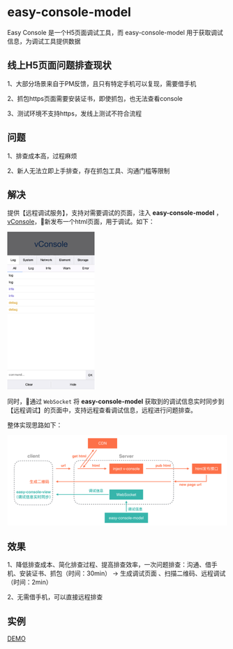 # easy-console-model

Easy Console 是一个H5页面调试工具，而 easy-console-model 用于获取调试信息，为调试工具提供数据

## 线上H5页面问题排查现状

1、大部分场景来自于PM反馈，且只有特定手机可以复现，需要借手机

2、抓包https页面需要安装证书，即使抓包，也无法查看console

3、测试环境不支持https，发线上测试不符合流程

## 问题

1、排查成本高，过程麻烦

2、新人无法立即上手排查，存在抓包工具、沟通门槛等限制

## 解决

提供【远程调试服务】，支持对需要调试的页面，注入 **easy-console-model** ，[vConsole](https://github.com/Tencent/vConsole)，新发布一个html页面，用于调试。如下：

<p align="left">
    <img width="200px" src="./screenshot/vConsole.png">
</p>

同时，通过 `WebSocket` 将 **easy-console-model** 获取到的调试信息实时同步到【远程调试】的页面中，支持远程查看调试信息，远程进行问题排查。

整体实现思路如下：

<p align="left">
    <img width="800px" src="./screenshot/easy-console.png">
</p>

## 效果

1、降低排查成本、简化排查过程、提高排查效率，一次问题排查：沟通、借手机、安装证书、抓包（时间：30min） → 生成调试页面 、扫描二维码、远程调试（时间：2min）

2、无需借手机，可以直接远程排查

## 实例

[DEMO](https://hujiaohj.github.io/easy-console-model/demo/dist/index.html)